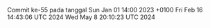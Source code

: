 Commit ke-55 pada tanggal Sun Jan 01 14:00 2023 +0100
Fri Feb 16 14:43:06 UTC 2024
Wed May  8 20:10:23 UTC 2024
